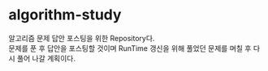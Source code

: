 # algorithm-study
알고리즘 문제 답안 포스팅을 위한 Repository다.  
문제를 푼 후 답안을 포스팅할 것이며 RunTime 갱신을 위해 풀었던 문제를  며칠 후 다시 풀어 나갈 계획이다. 
